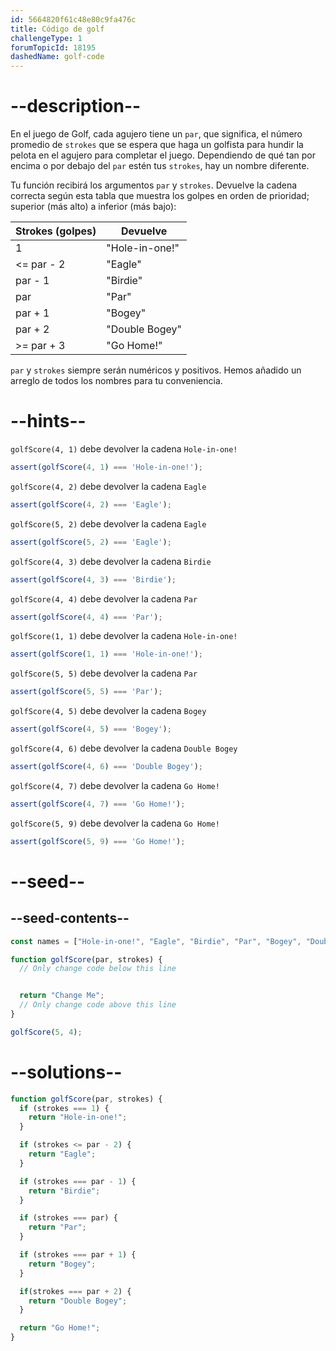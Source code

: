 ```yaml
---
id: 5664820f61c48e80c9fa476c
title: Código de golf
challengeType: 1
forumTopicId: 18195
dashedName: golf-code
---
```


# --description--

En el juego de Golf, cada agujero tiene un `par`, que significa, el número promedio de `strokes` que se espera que haga un golfista para hundir la pelota en el agujero para completar el juego. Dependiendo de qué tan por encima o por debajo del `par` estén tus `strokes`, hay un nombre diferente.

Tu función recibirá los argumentos `par` y `strokes`. Devuelve la cadena correcta según esta tabla que muestra los golpes en orden de prioridad; superior (más alto) a inferior (más bajo):

<table><thead><tr><th>Strokes (golpes)</th><th>Devuelve</th></tr></thead><tbody><tr><td>1</td><td>"Hole-in-one!"</td></tr><tr><td>&#x3C;= par - 2</td><td>"Eagle"</td></tr><tr><td>par - 1</td><td>"Birdie"</td></tr><tr><td>par</td><td>"Par"</td></tr><tr><td>par + 1</td><td>"Bogey"</td></tr><tr><td>par + 2</td><td>"Double Bogey"</td></tr><tr><td>>= par + 3</td><td>"Go Home!"</td></tr></tbody></table>

`par` y `strokes` siempre serán numéricos y positivos. Hemos añadido un arreglo de todos los nombres para tu conveniencia.

# --hints--

`golfScore(4, 1)` debe devolver la cadena `Hole-in-one!`

```js
assert(golfScore(4, 1) === 'Hole-in-one!');
```

`golfScore(4, 2)` debe devolver la cadena `Eagle`

```js
assert(golfScore(4, 2) === 'Eagle');
```

`golfScore(5, 2)` debe devolver la cadena `Eagle`

```js
assert(golfScore(5, 2) === 'Eagle');
```

`golfScore(4, 3)` debe devolver la cadena `Birdie`

```js
assert(golfScore(4, 3) === 'Birdie');
```

`golfScore(4, 4)` debe devolver la cadena `Par`

```js
assert(golfScore(4, 4) === 'Par');
```

`golfScore(1, 1)` debe devolver la cadena `Hole-in-one!`

```js
assert(golfScore(1, 1) === 'Hole-in-one!');
```

`golfScore(5, 5)` debe devolver la cadena `Par`

```js
assert(golfScore(5, 5) === 'Par');
```

`golfScore(4, 5)` debe devolver la cadena `Bogey`

```js
assert(golfScore(4, 5) === 'Bogey');
```

`golfScore(4, 6)` debe devolver la cadena `Double Bogey`

```js
assert(golfScore(4, 6) === 'Double Bogey');
```

`golfScore(4, 7)` debe devolver la cadena `Go Home!`

```js
assert(golfScore(4, 7) === 'Go Home!');
```

`golfScore(5, 9)` debe devolver la cadena `Go Home!`

```js
assert(golfScore(5, 9) === 'Go Home!');
```

# --seed--

## --seed-contents--

```js
const names = ["Hole-in-one!", "Eagle", "Birdie", "Par", "Bogey", "Double Bogey", "Go Home!"];

function golfScore(par, strokes) {
  // Only change code below this line


  return "Change Me";
  // Only change code above this line
}

golfScore(5, 4);
```

# --solutions--

```js
function golfScore(par, strokes) {
  if (strokes === 1) {
    return "Hole-in-one!";
  }

  if (strokes <= par - 2) {
    return "Eagle";
  }

  if (strokes === par - 1) {
    return "Birdie";
  }

  if (strokes === par) {
    return "Par";
  }

  if (strokes === par + 1) {
    return "Bogey";
  }

  if(strokes === par + 2) {
    return "Double Bogey";
  }

  return "Go Home!";
}
```
